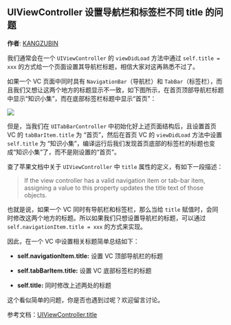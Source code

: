 UIViewController 设置导航栏和标签栏不同 title 的问题
--------
**作者**: [KANGZUBIN](https://weibo.com/kangzubin)

我们通常会在一个 `UIViewController` 的 `viewDidLoad` 方法中通过 `self.title = xxx` 的方式给一个页面设置其导航栏标题，相信大家对这再熟悉不过了。

如果一个 VC 页面中同时具有 `NavigationBar`（导航栏）和 `TabBar`（标签栏），而且我们又想让这两个地方的标题显示不一致，如下图所示，在首页顶部导航栏标题中显示“知识小集”，而在底部标签栏标题中显示“首页”：

![](https://github.com/iOS-Tips/iOS-tech-set/blob/master/images/2018/07/3-1.jpg)

但是，当我们在 `UITabBarController` 中初始化好上述页面结构后，且设置首页 VC 的 `tabBarItem.title` 为 “首页”，然后在首页 VC 的 `viewDidLoad` 方法中设置 `self.title` 为 “知识小集”，编译运行后我们发现首页底部的标签栏的标题也变成“知识小集”了，而不是刚设置的“首页”。

查了苹果文档中关于 `UIViewController` 中 `title` 属性的定义，有如下一段描述：

>If the view controller has a valid navigation item or tab-bar item, assigning a value to this property updates the title text of those objects.

也就是说，如果一个 VC 同时有导航栏和标签栏，那么当给 `title` 赋值时，会同时修改这两个地方的标题。所以如果我们只想设置导航栏的标题，可以通过 `self.navigationItem.title = xxx` 的方式来实现。

因此，在一个 VC 中设置相关标题简单总结如下：

* **self.navigationItem.title:** 设置 VC 顶部导航栏的标题

* **self.tabBarItem.title:** 设置 VC 底部标签栏的标题

* **self.title:** 同时修改上述两处的标题

这个看似简单的问题，你是否也遇到过呢？欢迎留言讨论。

参考文档：[UIViewController.title](https://developer.apple.com/documentation/uikit/uiviewcontroller/1621364-title?language=objc)
